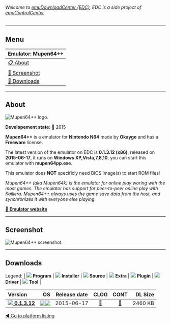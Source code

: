 ###### Welcome to [emuDownloadCenter (EDC)](https://github.com/PhoenixInteractiveNL/emuDownloadCenter/wiki/), EDC is a side project of [emuControlCenter](https://github.com/PhoenixInteractiveNL/emuControlCenter/wiki/)
***
## Menu
| **Emulator: Mupen64++** |
|:---------|
| [:clipboard: About](#about) |
| [:sunrise: Screenshot](#screenshot) |
| [:floppy_disk: Downloads](#downloads) |
***
## About
![](https://github.com/PhoenixInteractiveNL/emuDownloadCenter/wiki/images_emulator/mupen64plusplus_logo_200.jpg "Mupen64++ logo.")

**Developement state:** :large_blue_circle: 2015

**Mupen64++** is a emulator for **Nintendo N64** made by **Okaygo** and has a **Freeware** license.

The latest version of the emulator on EDC is **0.1.3.12 (x86)**, released on **2015-06-17**, it runs on **Windows XP,Vista,7,8,10**, you can start this emulator with **mupen64pp.exe**.

This emulator does **NOT** specificly need BIOS image(s) to start ROM files!

_Mupen64++ (aka Mupen64k) is the emulator for online play woring with the most games. The emulator has support for peer-to-peer online play with Kaillera. Mupen64++ always uses the game save data from the host, and synchronizes it with everyone else playing._

[:link: **Emulator website**](http://mupen64k.blogspot.nl/)
***
## Screenshot
![](https://raw.githubusercontent.com/PhoenixInteractiveNL/emuDownloadCenter/master/hooks/mupen64plusplus/emulator_screen_01.jpg "Mupen64++ screenshot.")
***
## Downloads
Legend: | 
![](https://raw.githubusercontent.com/wiki/PhoenixInteractiveNL/emuDownloadCenter/images_misc/icon_program_24.png) **Program** | 
![](https://raw.githubusercontent.com/wiki/PhoenixInteractiveNL/emuDownloadCenter/images_misc/icon_installer_24.png) **Installer** | 
![](https://raw.githubusercontent.com/wiki/PhoenixInteractiveNL/emuDownloadCenter/images_misc/icon_source_code_24.png) **Source** | 
![](https://raw.githubusercontent.com/wiki/PhoenixInteractiveNL/emuDownloadCenter/images_misc/icon_extra_24.png) **Extra** | 
![](https://raw.githubusercontent.com/wiki/PhoenixInteractiveNL/emuDownloadCenter/images_misc/icon_plugin_24.png) **Plugin** | 
![](https://raw.githubusercontent.com/wiki/PhoenixInteractiveNL/emuDownloadCenter/images_misc/icon_driver_24.png) **Driver** | 
![](https://raw.githubusercontent.com/wiki/PhoenixInteractiveNL/emuDownloadCenter/images_misc/icon_tool_24.png) **Tool** | 
 
| Version | OS | Release date | CLOG | CONT | DL Size |
|:--------|---:|:------------:|:----:|:----:|--------:|
| [![](https://raw.githubusercontent.com/wiki/PhoenixInteractiveNL/emuDownloadCenter/images_misc/icon_program_24.png) **0.1.3.12**](https://github.com/PhoenixInteractiveNL/edc-repo0002/raw/master/mupen64plusplus/0.1.3.12.7z) | ![](https://raw.githubusercontent.com/wiki/PhoenixInteractiveNL/emuDownloadCenter/images_misc/logo_windows_24.png)![](https://raw.githubusercontent.com/wiki/PhoenixInteractiveNL/emuDownloadCenter/images_misc/icon_32-bit_24.png) | 2015-06-17 | [:page_facing_up:](https://github.com/PhoenixInteractiveNL/edc-repo0002/blob/master/mupen64plusplus/0.1.3.12_changelog.txt) | [:mag_right:](https://github.com/PhoenixInteractiveNL/edc-repo0002/blob/master/mupen64plusplus/0.1.3.12_contents.txt) | 2460 KB |

[:arrow_backward: Go to platform listing](https://github.com/PhoenixInteractiveNL/emuDownloadCenter/wiki/EDC-Platform-List)
